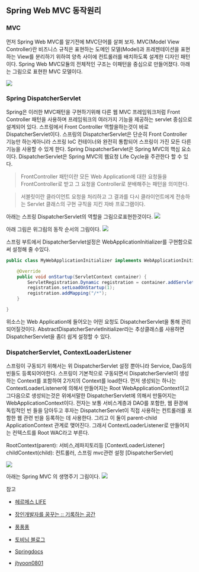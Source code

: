## Spring Web MVC 동작원리

### MVC
먼저 Spring Web MVC를 알기전에 MVC단어를 살펴 보자. MVC(Model View Controller)란 비즈니스 규칙은 표현하는 도메인 모델(Model)과 프레젠테이션을 표현하는 View를 분리하기 위하여 양측 사이에 컨트롤러를 배치하도록 설계한 디자인 패턴이다. Spring Web MVC모듈의 전체적인 구조는 이패턴을 중심으로 만들어졌다. 아래는 그림으로 표현한 MVC 모델이다.

![](https://i.imgur.com/pm2EhxT.png)

### Spring DispatcherServlet
Spring은 이러한 MVC패턴을 구현하기위해 다른 웹 MVC 프레임워크처럼 Front Controller 패턴을 사용하며 프레임워크의 여러가지 기능을 제공하는 servlet 중심으로 설계되어 있다. 스프링에서 Front Controller 역할을하는것이 바로 DispatcherServlet이다. 스프링의 DispatcherServlet은 단순히 Front Controller  기능만 하는게아니라 스프링 IoC 컨테이너와 완전히 통합되어 스프링이 가진 모든 다른 기능을 사용할 수 있게 한다. Spring DispatcherServlet은 Spring MVC의 핵심 요소이다. DispatcherServlet은 Spring MVC의 웹요청 Life Cycle을 주관한다 할 수 있다.

>FrontController 패턴이란 모든 Web Application에 대한 요청들을 FrontController로 받고 그 요청을 Controller로 분배해주는 패턴을 의미한다.

>서블릿이란 클라이언트 요청을 처리하고 그 결과를 다시 클라이언트에게 전송하는 Servlet 클래스의 구현 규칙을 지킨 자바 프로그램이다.

아래는 스프링 DispatcherServlet의 역할을 그림으로표현한것이다.
![](https://i.imgur.com/7xlCWY9.png)

아래 그림은 위그림의 동작 순서의 그림이다.
![](https://i.imgur.com/eWjZX8j.png)


스프링 부트에서 DispatcherServlet설정은 WebApplicationInitializer를 구현함으로써 설정해 줄 수있다.
```java
public class MyWebApplicationInitializer implements WebApplicationInitializer {

    @Override
    public void onStartup(ServletContext container) {
        ServletRegistration.Dynamic registration = container.addServlet("dispatcher", new DispatcherServlet());
        registration.setLoadOnStartup(1);
        registration.addMapping("/*");
    }

}
```
위소스는 Web Application에 들어오는 어떤 요청도 DispatcherServlet을 통해 관리 되어질것이다. AbstractDispatcherServletInitializer라는 추상클래스를 사용하면 DispatcherServlet을 좀더 쉽게 설정할 수 있다.

### DispatcherServlet, ContextLoaderListener
스프링이 구동되기 위해서는 위 DispatcherServlet 설정 뿐아니라 Service, Dao등의 빈들도 등록되어야한다. 스프링이 기본적으로 구동되면서 DispatcherServlet이 생성하는 Context를 포함하여 2가지의 Context를 load한다. 먼저 생성되는 하나는 ContextLoaderListener에 의해서 만들어지는 Root WebApplicationContext이고 그다음으로 생성되는것은 위에서말한 DispatcherServlet에 의해서 만들어지는  WebApplicationContext이다. 전자는 보통 서비스계층과 DAO를 포함한, 웹 환경에 독립적인 빈 들을 담아두고 후자는 DispatcherServlet이 직접 사용하는 컨트롤러를 포함한 웹 관련 빈을 등록하는 데 사용한다. 그리고 이 둘이 parent-child ApplicationContext 관계로 맺어진다. 그래서 ContextLoaderListener로 만들어지는 컨텍스트를 Root WAC라고 부른다.

RootContext(parent): 서비스,레파지토리등 [ContextLoaderListener]
childContext(child): 컨트롤러, 스프링 mvc관련 설정 [DispatcherServlet]

![](https://i.imgur.com/IUf4orm.png)


아래는 Spring MVC 의 생명주기 그림이다.
![](https://i.imgur.com/G8y0Pqa.jpg)




 참고

* [헤르메스 LIFE](http://hermeslog.tistory.com/156)

* [장인개발자를 꿈꾸는 :: 기록하는 공간](http://devbox.tistory.com/entry/Spring-스프링-MVC-패턴-개요)

 * [풍풍풍](https://m.blog.naver.com/PostView.nhn?blogId=sorkelf&logNo=40136444536&proxyReferer=https%3A%2F%2Fwww.google.co.kr%2F)

* [토비님 블로그](http://toby.epril.com/?p=934)
* [Springdocs](https://docs.spring.io/spring/docs/current/spring-framework-reference/web.html)
* [jhyoon0801](http://jhyoon0801.github.io/blogs/blogs/spring-mvc-base-1/)
